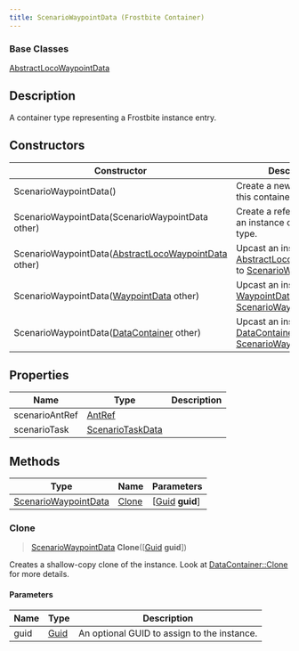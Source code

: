 ```yaml
---
title: ScenarioWaypointData (Frostbite Container)
---
```

### Base Classes

[AbstractLocoWaypointData](AbstractLocoWaypointData)

## Description

A container type representing a Frostbite instance entry.

## Constructors

| Constructor                                                                      | Description                                                                                                                      |
| -------------------------------------------------------------------------------- | -------------------------------------------------------------------------------------------------------------------------------- |
| ScenarioWaypointData()                                                           | Create a new instance of this container type.                                                                                    |
| ScenarioWaypointData(ScenarioWaypointData other)                                 | Create a reference copy of an instance of the same type.                                                                         |
| ScenarioWaypointData([AbstractLocoWaypointData](AbstractLocoWaypointData) other) | Upcast an instance of type [AbstractLocoWaypointData](AbstractLocoWaypointData) to [ScenarioWaypointData](ScenarioWaypointData). |
| ScenarioWaypointData([WaypointData](WaypointData) other)                         | Upcast an instance of type [WaypointData](WaypointData) to [ScenarioWaypointData](ScenarioWaypointData).                         |
| ScenarioWaypointData([DataContainer](/vext/ref/cls/shr/datacontainer) other)  | Upcast an instance of type [DataContainer](/vext/ref/cls/shr/datacontainer) to [ScenarioWaypointData](ScenarioWaypointData).  |

## Properties

| Name           | Type                                 | Description |
| -------------- | ------------------------------------ | ----------- |
| scenarioAntRef | [AntRef](AntRef)                     |             |
| scenarioTask   | [ScenarioTaskData](ScenarioTaskData) |             |

## Methods

| Type                                         | Name            | Parameters                                     |
| -------------------------------------------- | --------------- | ---------------------------------------------- |
| [ScenarioWaypointData](ScenarioWaypointData) | [Clone](#clone) | \[[Guid](/vext/ref/cls/shr/guid) **guid**\] |

### Clone

> [ScenarioWaypointData](ScenarioWaypointData) **Clone**(\[[Guid](/vext/ref/cls/shr/guid) **guid**\])

Creates a shallow-copy clone of the instance. Look at [DataContainer::Clone](/vext/ref/cls/shr/datacontainer#clone) for more details.

#### Parameters

| Name | Type         | Description                                 |
| ---- | ------------ | ------------------------------------------- |
| guid | [Guid](Guid) | An optional GUID to assign to the instance. |
